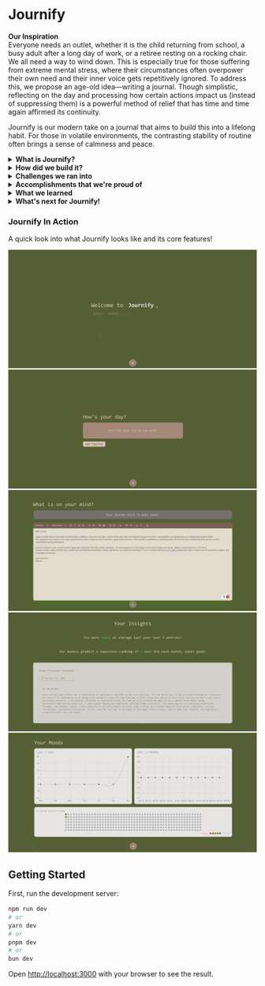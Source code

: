 # Journify

**Our Inspiration**  
Everyone needs an outlet, whether it is the child returning from school, a busy adult after a long day of work, or a retiree resting on a rocking chair. We all need a way to wind down. This is especially true for those suffering from extreme mental stress, where their circumstances often overpower their own need and their inner voice gets repetitively ignored. To address this, we propose an age-old idea—writing a journal. Though simplistic, reflecting on the day and processing how certain actions impact us (instead of suppressing them) is a powerful method of relief that has time and time again affirmed its continuity.

Journify is our modern take on a journal that aims to build this into a lifelong habit. For those in volatile environments, the contrasting stability of routine often brings a sense of calmness and peace.

<details>
<summary><strong> What is Journify?</strong></summary>
Journify is a web app that combines the benefits of journaling with the accessibility of devices and the power of semantic analysis. With a minimal, ergonomic UI and a calming pastel color palette, it creates a welcoming environment for users to express their thoughts.

Features include a mood tracker, journal history log, and predictive happiness score, helping users track their emotions and well-being over time. The journal timeline feature encourages regular use by displaying ongoing streaks.
</details>

<details>
<summary><strong> How did we build it? </strong></summary>
We leveraged our front-end development experience, using TypeScript with Next.js and Tailwind for their popularity and support. We divided tasks based on individual strengths and used git branches with defined objectives to ensure efficient development.
</details>

<details>
<summary><strong> Challenges we ran into </strong></summary>
Initially, we considered integrating the Spotify API for mood-based song recommendations and extensive NLP for mood detection. However, due to limited time and manpower, we refined our requirements to focus on essential features that stand out and leave room for future enhancements.
</details>

<details>
<summary><strong>Accomplishments that we're proud of </strong></summary>
For a two-person team, we're proud of our product. We aimed to design a simplistic, aesthetic interface easy for beginners to navigate. Highlights include the journal timeline (inspired by GitHub activity) and the search functionality, complemented by semantic analysis.
</details>

<details>
<summary><strong> What we learned </strong></summary>
Building Journify was an invaluable experience, enhancing our skills with Next.js, Tailwind, pair programming, and ergonomic UI design. It also improved our project management abilities by setting realistic deadlines and focusing on user-centric features.
</details>

<details>
<summary><strong>What's next for Journify!</strong></summary>
We have several ideas for future enhancements, including an NLP-based “montage” feature to summarize users’ past weeks or months. This will help users appreciate the present and reflect on their experiences. So, why not start your jour-ney with Jour-nify?
</details>

### Journify In Action
A quick look into what Journify looks like and its core features!

![Journify-Landing](demo_assets/journify_home.png)
![Journify-Tagline](demo_assets/journify_tag.png)
![Journify-Entry](demo_assets/journify_entry.png)
![Journify-Model](demo_assets/journify_model.png)
![Journify-Stats](demo_assets/journify_stats.png)

## Getting Started
First, run the development server:

```bash
npm run dev
# or
yarn dev
# or
pnpm dev
# or
bun dev
```
Open [http://localhost:3000](http://localhost:3000) with your browser to see the result.

